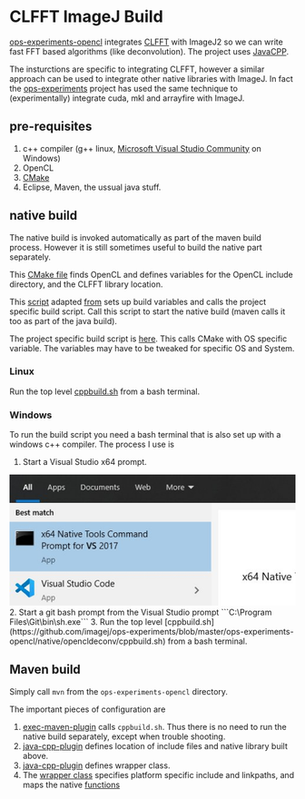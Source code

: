 # CLFFT ImageJ Build

[ops-experiments-opencl](https://github.com/imagej/ops-experiments/tree/master/ops-experiments-opencl) integrates [CLFFT](https://github.com/arrayfire/clFFT) with ImageJ2 so we can write fast FFT based algorithms (like deconvolution).  The project uses [JavaCPP](https://github.com/bytedeco/javacpp).

The insturctions are specific to integrating CLFFT, however a similar approach can be used to integrate other native libraries with ImageJ.  In fact the [ops-experiments](https://github.com/imagej/ops-experiments) project has used the same technique to (experimentally) integrate cuda, mkl and arrayfire with ImageJ. 

## pre-requisites

1. c++ compiler (g++ linux, [Microsoft Visual Studio Community](https://visualstudio.microsoft.com/downloads/) on Windows)
2. OpenCL
3.  [CMake](https://cmake.org/)
4. Eclipse, Maven, the ussual java stuff.  

## native build 

The native build is invoked automatically as part of the maven build process.  However it is still sometimes useful to build the native part separately. 

This [CMake file](https://github.com/imagej/ops-experiments/blob/master/ops-experiments-opencl/native/opencldeconv/CMakeLists.txt) finds OpenCL and defines variables for the OpenCL include directory, and the CLFFT library location. 

This [script](https://github.com/imagej/ops-experiments/blob/master/ops-experiments-opencl/native/cppbuild.sh) adapted [from](https://github.com/imagej/ops-experiments/blob/master/ops-experiments-opencl/native/cppbuild.sh) sets up build variables and calls the project specific build script.  Call this script to start the native build (maven calls it too as part of the java build).

The project specific build script is [here](https://github.com/imagej/ops-experiments/blob/master/ops-experiments-opencl/native/opencldeconv/cppbuild.sh).  This calls CMake with OS specific variable.  The variables may have to be tweaked for specific OS and System.  

### Linux

Run the top level [cppbuild.sh](https://github.com/imagej/ops-experiments/blob/master/ops-experiments-opencl/native/opencldeconv/cppbuild.sh) from a bash terminal. 

### Windows

To run the build script you need a bash terminal that is also set up with a windows c++ compiler.  The process I use is

1.  Start a Visual Studio x64 prompt.  
<img src="VSx64Prompt.jpg" width="552">  
2.  Start a git bash prompt from the Visual Studio prompt  
```C:\Program Files\Git\bin\sh.exe```
3. Run the top level [cppbuild.sh](https://github.com/imagej/ops-experiments/blob/master/ops-experiments-opencl/native/opencldeconv/cppbuild.sh) from a bash terminal.  

## Maven build  

Simply call ```mvn``` from the ```ops-experiments-opencl``` directory.  

The important pieces of configuration are  

1.  [exec-maven-plugin](https://github.com/imagej/ops-experiments/blob/master/ops-experiments-opencl/pom.xml#L95) calls ```cppbuild.sh```.  Thus there is no need to run the native build separately, except when trouble shooting. 
2.  [java-cpp-plugin](https://github.com/imagej/ops-experiments/blob/master/ops-experiments-opencl/pom.xml#L140) defines location of include files and native library built above.  
3.  [java-cpp-plugin](https://github.com/imagej/ops-experiments/blob/master/ops-experiments-opencl/pom.xml#L153) defines wrapper class.  
4.  The [wrapper class](https://github.com/imagej/ops-experiments/blob/master/ops-experiments-opencl/src/main/java/net/imagej/ops/experiments/filter/deconvolve/OpenCLWrapper.java#L8) specifies platform specific include and linkpaths, and maps the native [functions](https://github.com/imagej/ops-experiments/blob/master/ops-experiments-opencl/src/main/java/net/imagej/ops/experiments/filter/deconvolve/OpenCLWrapper.java#L25)  




